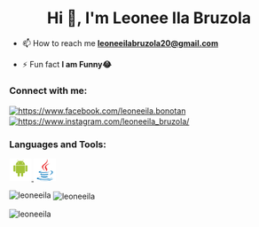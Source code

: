 
<h1 align="center">Hi 👋, I'm Leonee Ila Bruzola</h1>

- 📫 How to reach me **leoneeilabruzola20@gmail.com**

- ⚡ Fun fact **I am Funny😂**

<h3 align="left">Connect with me:</h3>
<p align="left">
<a href="https://fb.com/https://www.facebook.com/leoneeila.bonotan" target="blank"><img align="center" src="https://raw.githubusercontent.com/rahuldkjain/github-profile-readme-generator/master/src/images/icons/Social/facebook.svg" alt="https://www.facebook.com/leoneeila.bonotan" height="30" width="40" /></a>
<a href="https://instagram.com/https://www.instagram.com/leoneeila_bruzola/" target="blank"><img align="center" src="https://raw.githubusercontent.com/rahuldkjain/github-profile-readme-generator/master/src/images/icons/Social/instagram.svg" alt="https://www.instagram.com/leoneeila_bruzola/" height="30" width="40" /></a>
</p>

<h3 align="left">Languages and Tools:</h3>
<p align="left"> <a href="https://developer.android.com" target="_blank" rel="noreferrer"> <img src="https://raw.githubusercontent.com/devicons/devicon/master/icons/android/android-original-wordmark.svg" alt="android" width="40" height="40"/> </a> <a href="https://www.java.com" target="_blank" rel="noreferrer"> <img src="https://raw.githubusercontent.com/devicons/devicon/master/icons/java/java-original.svg" alt="java" width="40" height="40"/> </a> </p>

<p><img align="left" src="https://github-readme-stats.vercel.app/api/top-langs?username=leoneeila&show_icons=true&locale=en&layout=compact" alt="leoneeila" /></p>

<p>&nbsp;<img align="center" src="https://github-readme-stats.vercel.app/api?username=leoneeila&show_icons=true&locale=en" alt="leoneeila" /></p>

<p><img align="center" src="https://github-readme-streak-stats.herokuapp.com/?user=leoneeila&" alt="leoneeila" /></p>
